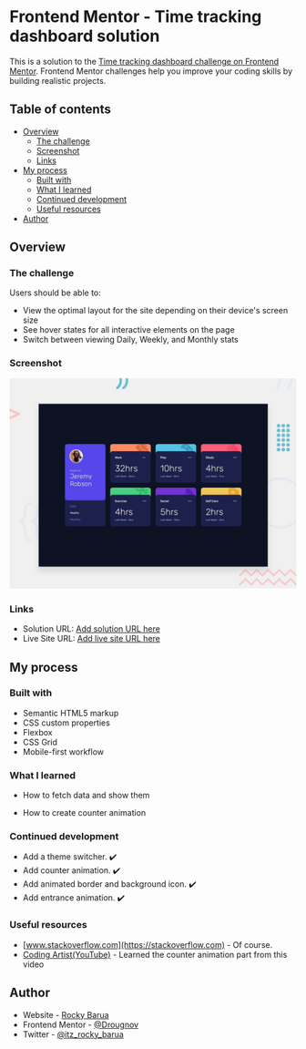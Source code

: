 # Frontend Mentor - Time tracking dashboard solution

This is a solution to the [Time tracking dashboard challenge on Frontend Mentor](https://www.frontendmentor.io/challenges/time-tracking-dashboard-UIQ7167Jw). Frontend Mentor challenges help you improve your coding skills by building realistic projects.

## Table of contents

- [Overview](#overview)
  - [The challenge](#the-challenge)
  - [Screenshot](#screenshot)
  - [Links](#links)
- [My process](#my-process)
  - [Built with](#built-with)
  - [What I learned](#what-i-learned)
  - [Continued development](#continued-development)
  - [Useful resources](#useful-resources)
- [Author](#author)

## Overview

### The challenge

Users should be able to:

- View the optimal layout for the site depending on their device's screen size
- See hover states for all interactive elements on the page
- Switch between viewing Daily, Weekly, and Monthly stats

### Screenshot

![Time tracking dashobard solution's screenshot](./design/desktop-preview.jpg)

### Links

- Solution URL: [Add solution URL here](https://your-solution-url.com)
- Live Site URL: [Add live site URL here](https://your-live-site-url.com)

## My process

### Built with

- Semantic HTML5 markup
- CSS custom properties
- Flexbox
- CSS Grid
- Mobile-first workflow

### What I learned

- How to fetch data and show them

- How to create counter animation

### Continued development

- Add a theme switcher. ✔️
- Add counter animation. ✔️
- Add animated border and background icon. ✔️
- Add entrance animation. ✔️

### Useful resources

- [www.stackoverflow.com](https://stackoverflow.com) - Of course.
- [Coding Artist(YouTube)](https://youtu.be/FaMW-CtExrs) - Learned the counter animation part from this video

## Author

- Website - [Rocky Barua](https://rockybarua.netlify.app/)
- Frontend Mentor - [@Drougnov](https://www.frontendmentor.io/profile/Drougnov)
- Twitter - [@itz_rocky_barua](https://twitter.com/itz_rocky_barua)
